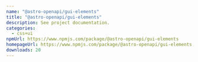 ```yaml
---
name: "@astro-openapi/gui-elements"
title: "@astro-openapi/gui-elements"
description: See project documentation.
categories:
  - css+ui
npmUrl: https://www.npmjs.com/package/@astro-openapi/gui-elements
homepageUrl: https://www.npmjs.com/package/@astro-openapi/gui-elements
downloads: 20
---
```

